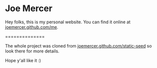 # Joe Mercer

Hey folks, this is my personal website. You can find it online at [joemercer.github.com/me](http://joemercer.github.io/me/).

==============

The whole project was cloned from [joemercer.github.com/static-seed](http://joemercer.github.io/static-seed/) so look there for more details.

Hope y'all like it :)
